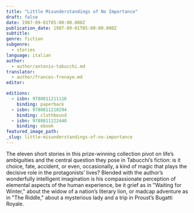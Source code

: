```yaml
---
title: "Little Misunderstandings of No Importance"
draft: false
date: 1987-09-01T05:00:00.000Z
publication_date: 1987-09-01T05:00:00.000Z
subtitle:
genre: fiction
subgenre:
  - stories
language: italian
author:
  - author/antonio-tabucchi.md
translator:
  - author/frances-frenaye.md
editor:

editions:
  - isbn: 9780811211116
    binding: paperback
  - isbn: 9780811210294
    binding: clothbound
  - isbn: 9780811222440
    binding: ebook
featured_image_path:
_slug: little-misunderstandings-of-no-importance
---
```


The eleven short stories in this prize-winning collection pivot on life’s ambiguities and the central question they pose in Tabucchi’s fiction: is it choice, fate, accident, or even, occasionally, a kind of magic that plays the decisive role in the protagonists’ lives? Blended with the author’s wonderfully intelligent imagination is his compassionate perception of elemental aspects of the human experience, be it grief as in "Waiting for Winter," about the widow of a nation’s literary lion, or madcap adventure as in "The Riddle," about a mysterious lady and a trip in Proust’s Bugatti Royale.

